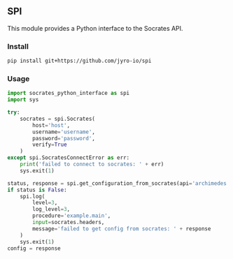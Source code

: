 ## SPI

This module provides a Python interface to the Socrates API.

### Install

```bash
pip install git+https://github.com/jyro-io/spi
```

### Usage

```python
import socrates_python_interface as spi
import sys

try:
    socrates = spi.Socrates(
        host='host',
        username='username',
        password='password',
        verify=True
    )
except spi.SocratesConnectError as err:
    print('failed to connect to socrates: ' + err)
    sys.exit(1)

status, response = spi.get_configuration_from_socrates(api='archimedes', key="classifier")
if status is False:
    spi.log(
        level=3,
        log_level=3,
        procedure='example.main',
        input=socrates.headers,
        message='failed to get config from socrates: ' + response
    )
    sys.exit(1)
config = response
```